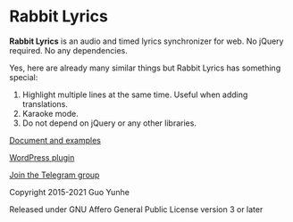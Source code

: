 # Rabbit Lyrics

**Rabbit Lyrics** is an audio and timed lyrics synchronizer for web. No jQuery
required. No any dependencies.

Yes, here are already many similar things but Rabbit Lyrics has something special:

1. Highlight multiple lines at the same time. Useful when adding translations.
2. Karaoke mode.
3. Do not depend on jQuery or any other libraries.

[Document and examples](https://guoyunhe.github.io/rabbit-lyrics/)

[WordPress plugin](https://github.com/guoyunhe/rabbit-lyrics-wp)

[Join the Telegram group](https://t.me/rabbit_lyrics)

Copyright 2015-2021 Guo Yunhe

Released under GNU Affero General Public License version 3 or later
